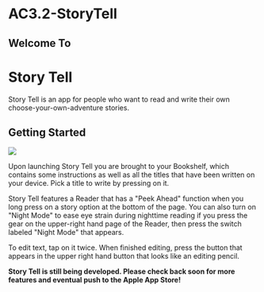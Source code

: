 # AC3.2-StoryTell
## Welcome To
# Story Tell

Story Tell is an app for people who want to read and write their own choose-your-own-adventure stories. 

## Getting Started
![](https://github.com/Mgtei/AC3.2-StoryTell-1/blob/master/StoryTell/StoryTell/Assets.xcassets/logo.imageset/S%20Logo%20Rounded%20Sq.png)

Upon launching Story Tell you are brought to your Bookshelf, which contains some instructions as well as all the titles that have been written on your device. Pick a title to write by pressing on it.

Story Tell features a Reader that has a "Peek Ahead" function when you long press on a story option at the bottom of the page. You can also turn on "Night Mode" to ease eye strain during nighttime reading if you press the gear on the upper-right hand page of the Reader, then press the switch labeled "Night Mode" that appears.

To edit text, tap on it twice. When finished editing, press the button that appears in the upper right hand button that looks like an editing pencil.

**Story Tell is still being developed. Please check back soon for more features and eventual push to the Apple App Store!**
